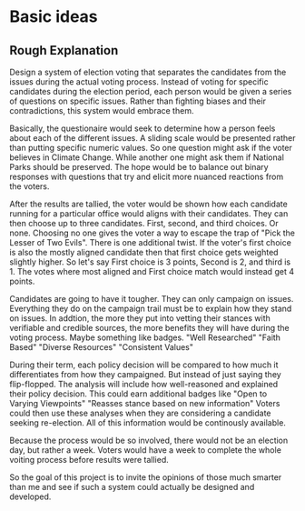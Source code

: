 # Basic ideas 


## Rough Explanation

Design a system of election voting that separates the candidates from the issues
during the actual voting process.  Instead of voting for specific candidates during
the election period, each person would be given a series of questions on specific issues.
Rather than fighting biases and their contradictions, this system would embrace them.

Basically, the questionaire would seek to determine how a person feels about each
of the different issues.   A sliding scale would be presented rather than putting 
specific numeric values.  So one question might ask if the voter believes in 
Climate Change.  While another one might ask them if National Parks should be 
preserved.  The hope would be to balance out binary responses with questions that
try and elicit more nuanced reactions from the voters.  

After the results are tallied, the voter would be shown how each candidate running
for a particular office would aligns with their candidates.  They can then choose
up to three candidates.  First, second, and third choices.  Or none.  Choosing
no one gives the voter a way to escape the trap of "Pick the Lesser of Two Evils".
There is one additional twist.  If the voter's first choice is also the mostly aligned
candidate then that first choice gets weighted slightly higher.  So let's say
First choice is 3 points, Second is 2, and third is 1. The votes where most aligned
and First choice match would instead get 4 points.

Candidates are going to have it tougher.  They can only campaign on issues.  Everything
they do on the campaign trail must be to explain how they stand on issues.  In addtion,
the more they put into vetting their stances with verifiable and credible sources,
the more benefits they will have during the voting process.  Maybe something like
badges.  "Well Researched" "Faith Based" "Diverse Resources" "Consistent Values"

During their term, each policy decision will be compared to how much it differentiates
from how they campaigned.  But instead of just saying they flip-flopped.  The analysis
will include how well-reasoned and explained their policy decision.  This could earn
additional badges like "Open to Varying Viewpoints" "Reasses stance based on new information"
Voters could then use these analyses when they are considering a candidate seeking
re-election.  All of this information would be continously available.

Because the process would be so involved, there would not be an election day, but
rather a week.  Voters would have a week to complete the whole voiting process
before results were tallied.

So the goal of this project is to invite the opinions of those much smarter than me
and see if such a system could actually be designed and developed.
